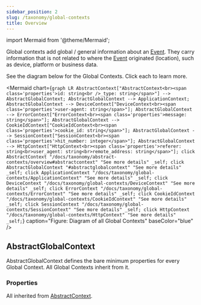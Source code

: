 ```yaml
---
sidebar_position: 2
slug: /taxonomy/global-contexts
title: Overview
---
```


import Mermaid from '@theme/Mermaid';

Global contexts add global / general information about an [Event](/tracking/core-concepts/events.md). They carry information that is not related 
to where the [Event](/tracking/core-concepts/events.md) originated (location), such as device, platform or business data.

See the diagram below for the Global Contexts. Click each to learn more.

<Mermaid chart={`
	graph LR
		AbstractContext["AbstractContext<br><span class='properties'>id: string<br />_type: string</span>"] --> AbstractGlobalContext;
    AbstractGlobalContext --> ApplicationContext;
    AbstractGlobalContext --> DeviceContext["DeviceContext<br><span class='properties'>user-agent: string</span>"];
    AbstractGlobalContext --> ErrorContext["ErrorContext<br><span class='properties'>message: string</span>"];
    AbstractGlobalContext --> CookieIdContext["CookieIdContext<br><span class='properties'>cookie_id: string</span>"];
    AbstractGlobalContext --> SessionContext["SessionContext<br><span class='properties'>hit_number: integer</span>"];
    AbstractGlobalContext --> HttpContext["HttpContext<br><span class='properties'>referer: string<br>user_agent: string<br>remote_address: string</span>"];
    click AbstractContext "/docs/taxonomy/abstract-contexts/overview#abstractcontext" "See more details" _self;
    click AbstractGlobalContext "#abstractglobalcontext" "See more details" _self;
    click ApplicationContext "/docs/taxonomy/global-contexts/ApplicationContext" "See more details" _self;
    click DeviceContext "/docs/taxonomy/global-contexts/DeviceContext" "See more details" _self;
    click ErrorContext "/docs/taxonomy/global-contexts/ErrorContext" "See more details" _self;
    click CookieIdContext "/docs/taxonomy/global-contexts/CookieIdContext" "See more details" _self;
    click SessionContext "/docs/taxonomy/global-contexts/SessionContext" "See more details" _self;
    click HttpContext "/docs/taxonomy/global-contexts/HttpContext" "See more details" _self;
`} caption="Figure: Diagram of all Global Contexts" baseColor="blue" />

## AbstractGlobalContext
AbstractGlobalContext defines the bare minimum properties for every Global Context. All Global Contexts 
inherit from it.

### Properties
All inherited from [AbstractContext](/taxonomy/abstract-contexts/overview.md#abstractcontext).
